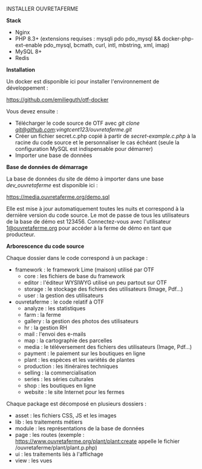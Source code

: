 INSTALLER OUVRETAFERME

**Stack**

- Nginx
- PHP 8.3+ (extensions requises : mysqli pdo pdo_mysql && docker-php-ext-enable pdo_mysql, bcmath, curl, intl, mbstring, xml, imap)
- MySQL 8+
- Redis

**Installation**

Un docker est disponible ici pour installer l'environnement de développement :

https://github.com/emilieguth/otf-docker

Vous devez ensuite :
* Télécharger le code source de OTF avec _git clone git@github.com:vingtcent123/ouvretaferme.git_
* Créer un fichier secret.c.php copié à partir de _secret-example.c.php_ à la racine du code source et le personnaliser le cas échéant (seule la configuration MySQL est indispensable pour démarrer)
* Importer une base de données 

**Base de données de démarrage**

La base de données du site de démo à importer dans une base _dev_ouvretaferme_ est disponible ici :

https://media.ouvretaferme.org/demo.sql

Elle est mise à jour automatiquement toutes les nuits et correspond à la dernière version du code source.
Le mot de passe de tous les utilisateurs de la base de démo est 123456.
Connectez-vous avec l'utilisateur 1@ouvretaferme.org pour accéder à la ferme de démo en tant que producteur.

**Arborescence du code source**

Chaque dossier dans le code correspond à un package :

- framework : le framework Lime (maison) utilisé par OTF
  - core : les fichiers de base du framework
  - editor : l'éditeur WYSIWYG utilisé un peu partout sur OTF
  - storage : le stockage des fichiers des utilisateurs (Image, Pdf...)
  - user : la gestion des utilisateurs
- ouvretaferme : le code relatif à OTF
  - analyze : les statistiques
  - farm : la ferme
  - gallery : la gestion des photos des utilisateurs
  - hr : la gestion RH
  - mail : l'envoi des e-mails
  - map : la cartographie des parcelles
  - media : le téléversement des fichiers des utilisateurs (Image, Pdf...)
  - payment : le paiement sur les boutiques en ligne
  - plant : les espèces et les variétés de plantes
  - production : les itinéraires techniques
  - selling : la commercialisation
  - series : les séries culturales
  - shop : les boutiques en ligne
  - website : le site Internet pour les fermes

Chaque package est décomposé en plusieurs dossiers :
- asset : les fichiers CSS, JS et les images
- lib : les traitements métiers
- module : les représentations de la base de données
- page : les routes (exemple : https://www.ouvretaferme.org/plant/plant:create appelle le fichier /ouvretaferme/plant/plant.p.php)
- ui : les traitements liés à l'affichage
- view : les vues